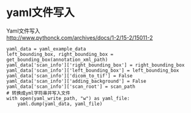 # yaml文件写入
Yaml文件写入  
http://www.pythonck.com/archives/docs/1-2/15-2/15011-2  

```
yaml_data = yaml_example_data
left_bounding_box, right_bounding_box = get_bounding_box(annotation_xml_path)
yaml_data['scan_info']['right_bounding_box'] = right_bounding_box
yaml_data['scan_info']['left_bounding_box'] = left_bounding_box
yaml_data['scan_info']['dicom_to_tif'] = False
yaml_data['scan_info']['adding_background'] = False
yaml_data['scan_info']['scan_root'] = scan_path
# 转换成yml字符串并写入文件
with open(yaml_write_path, "w") as yaml_file:
    yaml.dump(yaml_data, yaml_file)
```